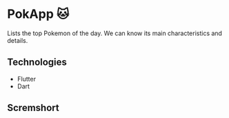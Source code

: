 # PokApp 🐱

Lists the top Pokemon of the day. We can know its main characteristics and details.

## Technologies

- Flutter
- Dart

## Scremshort
